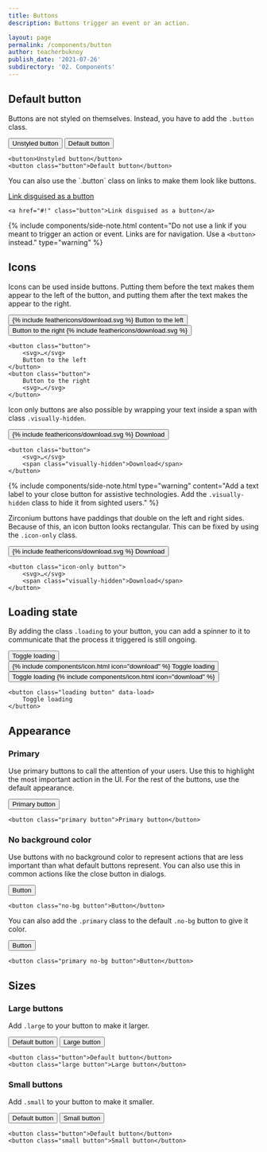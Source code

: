```yaml
---
title: Buttons
description: Buttons trigger an event or an action.

layout: page
permalink: /components/button
author: teacherbuknoy
publish_date: '2021-07-26'
subdirectory: '02. Components'
---
```


## Default button

Buttons are not styled on themselves. Instead, you have to add the `.button` class.

<button aria-hidden="true">Unstyled button</button>
<button class="button" aria-hidden="true">Default button</button>

<pre class="code-snippet" data-prog-lang="html"><code data-language="html">&lt;button>Unstyled button&lt;/button>
&lt;button class="button">Default button&lt;/button></code></pre>

<div class="padding-top-l"></div>
You can also use the `.button` class on links to make them look like buttons.

<a href="#!" class="button">Link disguised as a button</a>

<pre class="code-snippet" data-prog-lang="html"><code data-language="html">&lt;a href="#!" class="button">Link disguised as a button&lt;/a></code></pre>

{% include components/side-note.html
        content="Do not use a link if you meant to trigger an action or event. Links are for navigation. Use a <code>&lt;button></code> instead."
        type="warning"
%}

## Icons

Icons can be used inside buttons. Putting them before the text makes them appear to the left of the button, and putting them after the text makes the appear to the right.

<div class="flex" aria-hidden="true">
    <button class="button">
        {% include feathericons/download.svg %}
        Button to the left
    </button>
    <button class="button">
        Button to the right
        {% include feathericons/download.svg %}
    </button>
</div>
<pre class="code-snippet" data-prog-lang="html"><code data-language="html">&lt;button class="button">
    &lt;svg>&hellip;&lt;/svg>
    Button to the left
&lt;/button>
&lt;button class="button">
    Button to the right
    &lt;svg>&hellip;&lt;/svg>
&lt;/button></code></pre>

Icon only buttons are also possible by wrapping your text inside a span with class `.visually-hidden`.

<button class="button" aria-hidden="true">
    {% include feathericons/download.svg %}
    <span class="visually-hidden">Download</span>
</button>
<pre class="code-snippet" data-prog-lang="html"><code data-language="html">&lt;button class="button">
    &lt;svg>&hellip;&lt;/svg>
    &lt;span class="visually-hidden">Download&lt;/span>
&lt;/button></code></pre>

{% include components/side-note.html
    type="warning"
    content="Add a text label to your close button for assistive technologies. Add the <code>.visually-hidden</code> class to hide it from sighted users."
%}

Zirconium buttons have paddings that double on the left and right sides. Because of this, an icon button looks rectangular. This can be fixed by using the `.icon-only` class.

<button class="icon-only button" aria-hidden="true">
    {% include feathericons/download.svg %}
    <span class="visually-hidden">Download</span>
</button>

<pre class="code-snippet" data-prog-lang="html"><code data-language="html">&lt;button class="icon-only button">
    &lt;svg>&hellip;&lt;/svg>
    &lt;span class="visually-hidden">Download&lt;/span>
&lt;/button></code></pre>

## Loading state

By adding the class `.loading` to your button, you can add a spinner to it to communicate that the process it triggered is still ongoing.

<div class="flex" aria-hidden="true">
    <button class="button" data-load>
        Toggle loading
    </button>
    <button class="button" data-load>
        {% include components/icon.html icon="download" %}
        Toggle loading
    </button>
    <button class="button" data-load>
        Toggle loading
        {% include components/icon.html icon="download" %}
    </button>
</div>
<pre class="code-snippet" data-prog-lang="html"><code data-language="html">&lt;button class="loading button" data-load>
    Toggle loading
&lt;/button></code></pre>

<script>
    document.querySelectorAll('button[data-load]')
        .forEach(button => {
            button.addEventListener('click', function(e) {
                button.classList.toggle('loading')
            })
        })
</script>

## Appearance
<h3 class="h5">Primary</h3>
Use primary buttons to call the attention of your users. Use this to highlight the most important action in the UI. For the rest of the buttons, use the default appearance.

<button class="primary button" aria-hidden="true">Primary button</button>
<pre class="code-snippet" data-prog-lang="html"><code data-language="html">&lt;button class="primary button">Primary button&lt;/button></code></pre>

<h3 class="h5">No background color</h3>
Use buttons with no background color to represent actions that are less important than what default buttons represent. You can also use this in common actions like the close button in dialogs.

<button class="no-bg button" aria-hidden="true">Button</button>
<pre class="code-snippet" data-prog-lang="html"><code data-language="html">&lt;button class="no-bg button">Button&lt;/button></code></pre>

You can also add the `.primary` class to the default `.no-bg` button to give it color.

<button class="primary no-bg button" aria-hidden="true">Button</button>
<pre class="code-snippet" data-prog-lang="html"><code data-language="html">&lt;button class="primary no-bg button">Button&lt;/button></code></pre>

## Sizes
<h3 class="h5">Large buttons</h3>

Add `.large` to your button to make it larger.

<div class="flex">
    <button class="button">Default button</button>
    <button class="large button">Large button</button>
</div>
<pre class="code-snippet" data-prog-lang="html"><code data-language="html">&lt;button class="button">Default button&lt;/button>
&lt;button class="large button">Large button&lt;/button></code></pre>

<h3 class="h5">Small buttons</h3>

Add `.small` to your button to make it smaller.

<div class="flex">
    <button class="button">Default button</button>
    <button class="small button">Small button</button>
</div>
<pre class="code-snippet" data-prog-lang="html"><code data-language="html">&lt;button class="button">Default button&lt;/button>
&lt;button class="small button">Small button&lt;/button></code></pre>